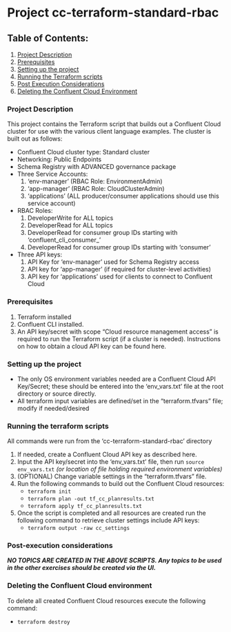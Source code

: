 # Project cc-terraform-standard-rbac

## Table of Contents:
1. [Project Description](#project-description)
2. [Prerequisites](#prerequisites)
3. [Setting up the project](#setting-up-the-project)
4. [Running the Terraform scripts](#running-the-terraform-scripts)
5. [Post Execution Considerations](#post-execution-considerations)
6. [Deleting the Confluent Cloud Environment](#deleting-the-confluent-cloud-environment)

### Project Description
This project contains the Terraform script that builds out a Confluent Cloud cluster for use with the various client language examples.  The cluster is built out as follows:
- Confluent Cloud cluster type: Standard cluster
- Networking: Public Endpoints
- Schema Registry with ADVANCED governance package
- Three Service Accounts:
    1. ‘env-manager’ (RBAC Role: EnvironmentAdmin)
    2. ‘app-manager’ (RBAC Role: CloudClusterAdmin)
    3. ‘applications’ (ALL producer/consumer applications should use this service account)
- RBAC Roles:
    1. DeveloperWrite for ALL topics
    2. DeveloperRead for ALL topics
    3. DeveloperRead for consumer group IDs starting with ‘confluent_cli_consumer_’
    4. DeveloperRead for consumer group IDs starting with ‘consumer’
- Three API keys:
    1. API Key for ‘env-manager’ used for Schema Registry access
    2. API key for ‘app-manager’ (if required for cluster-level activities)
    3. API key for ‘applications’ used for clients to connect to Confluent Cloud

### Prerequisites
1. Terraform installed
2. Confluent CLI installed.
3. An API key/secret with scope “Cloud resource management access” is required to run the Terraform script (if a cluster is needed).  Instructions on how to obtain a cloud API key can be found here.

### Setting up the project
- The only OS environment variables needed are a Confluent Cloud API Key/Secret; these should be entered into the ‘env_vars.txt’ file at the root directory or source directly.
- All terraform input variables are defined/set in the “terraform.tfvars” file; modify if needed/desired

### Running the terraform scripts
All commands were run from the ‘cc-terraform-standard-rbac’ directory
1. If needed, create a Confluent Cloud API key as described here.
2. Input the API key/secret into the ‘env_vars.txt’ file, then run `source env_vars.txt`  *(or location of file holding required environment variables)*
3. (OPTIONAL) Change variable settings in the “terraform.tfvars” file.
4. Run the following commands to build out the Confluent Cloud resources:
    - `terraform init`
    - `terraform plan -out tf_cc_planresults.txt`
    - `terraform apply tf_cc_planresults.txt`
5. Once the script is completed and all resources are created run the following command to retrieve cluster settings include API keys:
    - `terraform output -raw cc_settings`

### Post-execution considerations
***NO TOPICS ARE CREATED IN THE ABOVE SCRIPTS.  Any topics to be used in the other exercises should be created via the UI.***

### Deleting the Confluent Cloud environment
To delete all created Confluent Cloud resources execute the following command:
- `terraform destroy`
